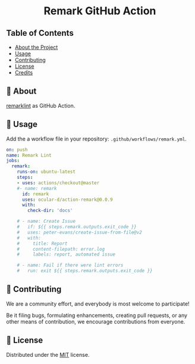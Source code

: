 <div align="center">

# Remark GitHub Action

</div>

## Table of Contents

- [About the Project](#📄-about)
- [Usage](#🚀-usage)
- [Contributing](#🤝-contributing)
- [License](#📝-license)
- [Credits](#🙏-credits)

## 📄 About

[remarklint](https://github.com/remarkjs/remark-lint "Link to remarklint on GitHub") as GitHub Action.

## 🚀 Usage

Add the a workflow file in your repository: `.github/workflows/remark.yml`.

```yml
on: push
name: Remark Lint
jobs:
  remark:
    runs-on: ubuntu-latest
    steps:
    - uses: actions/checkout@master
    #- name: remark
      id: remark
      uses: ocular-d/action-remark@0.0.9
      with:
        check-dir: 'docs'

    # - name: Create Issue
    #   if: ${{ steps.remark.outputs.exit_code }}
    #   uses: peter-evans/create-issue-from-file@v2
    #   with:
    #     title: Report
    #     content-filepath: error.log
    #     labels: report, automated issue

    # - name: Fail if there were lint errors
    #   run: exit ${{ steps.remark.outputs.exit_code }}
```

## 🤝 Contributing

We are a community effort, and everybody is most welcome to participate!

Be it filing bugs, formulating enhancements, creating pull requests, or any other means of contribution, we encourage contributions from everyone.

## 📝 License

Distributed under the [MIT](https://choosealicense.com/licenses/mit/ "Link to license") license.
